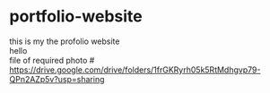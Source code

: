 # portfolio-website
this is my the profolio website 
<br>hello <br>
file of required photo
#<br>
https://drive.google.com/drive/folders/1frGKRyrh05k5RtMdhgvp79-QPn2AZp5v?usp=sharing
